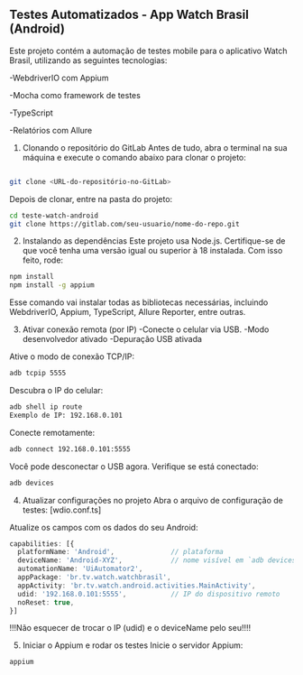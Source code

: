 ## Testes Automatizados - App Watch Brasil (Android)
Este projeto contém a automação de testes mobile para o aplicativo Watch Brasil, utilizando as seguintes tecnologias:

-WebdriverIO com Appium

-Mocha como framework de testes

-TypeScript

-Relatórios com Allure

1. Clonando o repositório do GitLab
Antes de tudo, abra o terminal na sua máquina e execute o comando abaixo para clonar o projeto:

````bash

git clone <URL-do-repositório-no-GitLab>
````
Depois de clonar, entre na pasta do projeto:

````bash
cd teste-watch-android
git clone https://gitlab.com/seu-usuario/nome-do-repo.git
````

2. Instalando as dependências
Este projeto usa Node.js. Certifique-se de que você tenha uma versão igual ou superior à 18 instalada. Com isso feito, rode:

````bash
npm install
npm install -g appium
````
Esse comando vai instalar todas as bibliotecas necessárias, incluindo WebdriverIO, Appium, TypeScript, Allure Reporter, entre outras.

3. Ativar conexão remota (por IP)
-Conecte o celular via USB.
-Modo desenvolvedor ativado
-Depuração USB ativada

Ative o modo de conexão TCP/IP:

````bash
adb tcpip 5555
````
Descubra o IP do celular:

````bash
adb shell ip route
Exemplo de IP: 192.168.0.101
````

Conecte remotamente:

````bash
adb connect 192.168.0.101:5555
````
Você pode desconectar o USB agora. Verifique se está conectado:

````bash
adb devices
````

4. Atualizar configurações no projeto
Abra o arquivo de configuração de testes:
[wdio.conf.ts]

Atualize os campos com os dados do seu Android:

````ts
capabilities: [{
  platformName: 'Android',              // plataforma
  deviceName: 'Android-XYZ',            // nome visível em `adb devices`
  automationName: 'UiAutomator2',
  appPackage: 'br.tv.watch.watchbrasil',
  appActivity: 'br.tv.watch.android.activities.MainActivity',
  udid: '192.168.0.101:5555',           // IP do dispositivo remoto
  noReset: true,
}]
````
!!!Não esquecer de trocar o IP (udid) e o deviceName pelo seu!!!!

5. Iniciar o Appium e rodar os testes
Inicie o servidor Appium:

```_bash
appium
````
